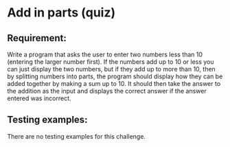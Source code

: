 # Add in parts (quiz)

## Requirement:

Write a program that asks the user to enter two numbers less than 10 (entering the larger number first).
If the numbers add up to 10 or less you can just display the two numbers, but if they add up to more than 10, then by splitting numbers into parts, the program should display how they can be added together by making a sum up to 10.
It should then take the answer to the addition as the input and displays the correct answer if the answer entered was incorrect.

## Testing examples:

There are no testing examples for this challenge.
